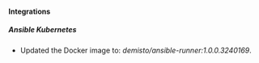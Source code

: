 
#### Integrations

##### Ansible Kubernetes

- Updated the Docker image to: *demisto/ansible-runner:1.0.0.3240169*.

